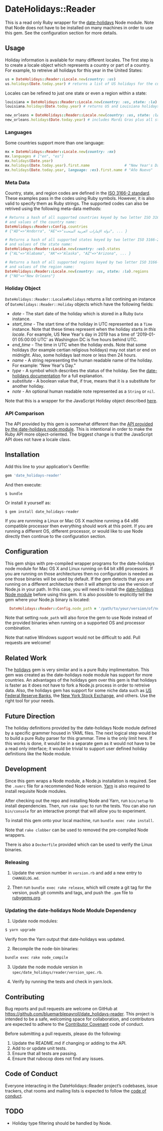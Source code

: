 # DateHolidays::Reader

This is a read only Ruby wrapper for the
[date-holidays](https://github.com/commenthol/date-holidays) Node module. Note that Node does not have to be installed on many machines in order to use this gem. See the configuration section for more details.

## Usage

Holiday information is available for many different locales. The first step is to create a locale object which represents a country or part of a country. For example, to retreive all holidays for this year in the United States:

```ruby
us = DateHolidays::Reader::Locale.new(country: :us)
us.holidays(Date.today.year) # returns a list of US holidays for the current year
```

Locales can be refined to just one state or even a region within a state:

```ruby
louisiana = DateHolidays::Reader::Locale.new(country: :us, state: :la)
louisiana.holidays(Date.today.year) # returns US and Louisiana holidays

new_orleans = DateHolidays::Reader::Locale.new(country: :us, state: :la, region: :no)
new_orleans.holidays(Date.today.year) # includes Mardi Gras plus all state country holidays
```

### Languages

Some countries support more than one language:

```ruby
mx = DateHolidays::Reader::Locale.new(country: :mx)
mx.languages # ["en", "es"]
mx.holidays(Date.year)
mx.holidays(Date.today.year).first.name                # "New Year's Day"
mx.holidays(Date.today.year, language: :es).first.name # "Año Nuevo"
```

### Meta Data

Country, state, and region codes are defined in the [ISO 3166-2 standard](https://en.wikipedia.org/wiki/ISO_3166-2). These examples pass in the codes using Ruby symbols. However, it is also valid to specify them as Ruby strings. The supported codes can also be retrived using the following meta-data methods:

```ruby
# Returns a hash of all supported countries keyed by two letter ISO 3166-2 code
# and values of the country name:
DateHolidays::Reader::Config.countries
# {"AD"=>"Andorra", "AE"=>"دولة الإمارات العربية المتحدة", ... }

# Returns a hash of all supported states keyed by two letter ISO 3166-2 code
# and values of the state name:
DateHolidays::Reader::Locale.new(country: :us).states
# {"AL"=>"Alabama", "AK"=>"Alaska", "AZ"=>"Arizona", ... }

# Returns a hash of all supported regions keyed by two letter ISO 3166-2 code
# and values of the region name:
DateHolidays::Reader::Locale.new(country: :us, state: :la).regions
# {"NO"=>"New Orleans"}
```

### Holiday Object

`DateHolidays::Reader::Locale#holidays` returns a list contining an instance of `DateHolidays::Reader::Holiday` objects which have the following fields:

* *date* - The start date of the holiday which is stored in a Ruby `Date` instance.
* *start_time* - The start time of the holiday in UTC represented as a `Time` instance. Note that these times represent when the holiday starts *in this locale*. For example, US New Year's day in 2019 has a time of '2019-01-01 05:00:00 UTC' as Washington DC is five hours behind UTC.
* *end_time* - The time in UTC when the holiday ends. Note that some holidays (for example certian religious holidays) may not start or end on midnight. Also, some holidays last more or less then 24 hours.
* *name* - A string representing the human readable name of the holiday. For example: "New Year's Day."
* *type* - A symbol which describes the status of the holiday. See the [date-holidays documentation](https://github.com/commenthol/date-holidays#types-of-holidays) for a full explanation.
* *substitute* - A boolean value that, if true, means that it is a substitute for another holiday.
* *note* - An optional human readable note represented as a `String` or `nil`.

Note that this is a wrapper for the JavaScript Holiday object described [here](https://github.com/commenthol/date-holidays#types-of-holidays).

### API Comparison

The API provided by this gem is somewhat different than the [API provided by the date-holidays node module](https://github.com/commenthol/date-holidays-parser/blob/master/docs/Holidays.md). This is intentional in order to make the Ruby API more object-oriented. The biggest change is that the JavaScript API does not have a locale class.

## Installation

Add this line to your application's Gemfile:

```ruby
gem 'date_holidays-reader'
```

And then execute:

    $ bundle

Or install it yourself as:

    $ gem install date_holidays-reader

If you are runnning a Linux or Mac OS X machine running a 64 x86 compatible processor then everything should work at this point. If you are running a different OS, different processor, or would like to use Node directly then continue to the configuration section.

## Configuration

This gem ships with pre-compiled wrapper programs for the date-holidays node module for Mac OS X and Linux running on 64 bit x86 processors. If you are running on those architectures then no configuration is needed as one those binaries will be used by default. If the gem detects that you are running on a different architecture then it will attempt to use the version of Node.js in your path. In this case, you will need to install the [date-holidays Node module](https://github.com/commenthol/date-holidays) before using this gem. It is also possible to explicitly tell the gem where your Node.js binary is located:

```ruby
  DateHolidays::Reader::Config.node_path = '/path/to/your/version/of/node`
```

Note that setting `node_path` will also force the gem to use Node instead of the provided binaries when running on a supported OS and processor combination.

Note that native Windows support would not be difficult to add. Pull requests are welcome!

## Related Work

The [holidays](https://github.com/holidays/holidays) gem is very similar and is a pure Ruby implimentaiton. This gem was created as the date-holidays node module has support for more countries. An advantages of the holidays gem over this gem is that holidays is faster as it does not have to fork a Node.js process in order to retreive data. Also, the holidays gem has support for some niche data such as [US Federal Reserve Banks](https://github.com/holidays/definitions/blob/master/federalreservebanks.yaml), the [New York Stock Exchange](https://github.com/holidays/definitions/blob/master/nyse.yaml), and others. Use the right tool for your needs.

## Future Direction

The holiday definitions provided by the date-holidays Node module defined by a specific grammer housed in YAML files. The next logical step would be to build a pure Ruby parser for this grammar. Time is the only limit here. If this works is done, it would be in a separate gem as it would not have to be a read only interface; it would be trivial to support user defined holiday definitions like the Node module.

## Development

Since this gem wraps a Node module, a Node.js installation is required. See the `.nvmrc` file for a recommended Node version. [Yarn](https://yarnpkg.com/lang/en/docs/install/) is also required to install requisite Node modules.

After checking out the repo and installing Node and Yarn, run `bin/setup` to install dependencies. Then, run `rake spec` to run the tests. You can also run `bin/console` for an interactive prompt that will allow you to experiment.

To install this gem onto your local machine, run `bundle exec rake install`.

Note that `rake clobber` can be used to removed the pre-compiled Node wrappers.

There is also a `Dockerfile` provided which can be used to verify the Linux binaries.

### Releasing

1. Update the version number in `version.rb` and add a new entry to `CHANGELOG.md`.

1. Then run `bundle exec rake release`, which will create a git tag for the version, push git commits and tags, and push the `.gem` file to [rubygems.org](https://rubygems.org).

### Updating the date-holidays Node Module Dependency

1. Update node modules:

```bash
$ yarn upgrade
```

Verify from the Yarn output that date-holidays was updated.

2. Recompile the node-bin binaries:

```bash
bundle exec rake node_compile
```

3. Update the node module version in `spec/date_holidays/reader/version_spec.rb`.

4. Verify by running the tests and check in yarn.lock.

## Contributing

Bug reports and pull requests are welcome on GitHub at https://github.com/bluemarblepayroll/date_holidays-reader. This project is intended to be a safe, welcoming space for collaboration, and contributors are expected to adhere to the [Contributor Covenant](http://contributor-covenant.org) code of conduct.

Before submitting a pull requests, please do the following:

1. Update the README.md if changing or adding to the API.
2. Add to or update unit tests.
3. Ensure that all tests are passing.
4. Ensure that rubocop does not find any issues.

## Code of Conduct

Everyone interacting in the DateHolidays::Reader project’s codebases, issue trackers, chat rooms and mailing lists is expected to follow the [code of conduct](https://github.com/bluemarblepayroll/date_holidays-reader/blob/master/CODE_OF_CONDUCT.md).

## TODO

* Holiday type filtering should be handled by Node.
